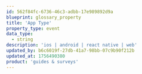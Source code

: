 ```yaml
---
id: 562f84fc-6736-46c3-adbb-17e989892d9a
blueprint: glossary_property
title: 'App Type'
property_type: event
data_type:
  - string
description: 'ios | android | react native | web'
updated_by: b6c6019f-27db-41a7-98bb-07c9b90f212b
updated_at: 1756490380
product: 'guides & surveys'
---
```

